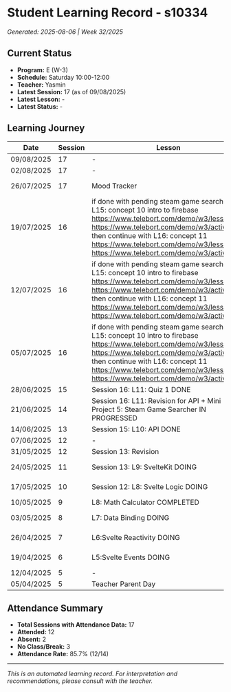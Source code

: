 # Student Learning Record - s10334
*Generated: 2025-08-06 | Week 32/2025*

## Current Status
- **Program:** E (W-3)
- **Schedule:** Saturday 10:00-12:00
- **Teacher:** Yasmin
- **Latest Session:** 17 (as of 09/08/2025)
- **Latest Lesson:** -
- **Latest Status:** -

## Learning Journey
| Date | Session | Lesson | Attendance | Progress |
|------|---------|--------|------------|----------|
| 09/08/2025 | 17 | - | - | - |
| 02/08/2025 | 17 | - | - | - |
| 26/07/2025 | 17 | Mood Tracker | Yasmin | In Progress |
| 19/07/2025 | 16 | if done with pending steam game searcher & L15: concept 10 intro to firebase https://www.telebort.com/demo/w3/lesson/10  https://www.telebort.com/demo/w3/activity/10  then continue with L16: concept 11 https://www.telebort.com/demo/w3/lesson/11  https://www.telebort.com/demo/w3/activity/11 | Absent | - |
| 12/07/2025 | 16 | if done with pending steam game searcher & L15: concept 10 intro to firebase https://www.telebort.com/demo/w3/lesson/10  https://www.telebort.com/demo/w3/activity/10  then continue with L16: concept 11 https://www.telebort.com/demo/w3/lesson/11  https://www.telebort.com/demo/w3/activity/11 | No Class | In Progress |
| 05/07/2025 | 16 | if done with pending steam game searcher & L15: concept 10 intro to firebase https://www.telebort.com/demo/w3/lesson/10  https://www.telebort.com/demo/w3/activity/10  then continue with L16: concept 11 https://www.telebort.com/demo/w3/lesson/11  https://www.telebort.com/demo/w3/activity/11 | Yasmin | In Progress |
| 28/06/2025 | 15 | Session 16: L11: Quiz 1 DONE | Yasmin | Completed |
| 21/06/2025 | 14 | Session 16: L11: Revision for API + Mini Project 5: Steam Game Searcher IN PROGRESSED | Aisyah | In Progress |
| 14/06/2025 | 13 | Session 15: L10: API DONE | Yasmin | Completed |
| 07/06/2025 | 12 | - | No Class | - |
| 31/05/2025 | 12 | Session 13: Revision | Yasmin | Completed |
| 24/05/2025 | 11 | Session 13: L9: SvelteKit DOING | Yasmin | In Progress |
| 17/05/2025 | 10 | Session 12: L8: Svelte Logic DOING | Yasmin | In Progress |
| 10/05/2025 | 9 | L8: Math Calculator COMPLETED | Yasmin | Completed |
| 03/05/2025 | 8 | L7: Data Binding DOING | Yasmin | In Progress |
| 26/04/2025 | 7 | L6:Svelte Reactivity DOING | Yasmin | In Progress |
| 19/04/2025 | 6 | L5:Svelte Events DOING | Aisyah | In Progress |
| 12/04/2025 | 5 | - | Absent | - |
| 05/04/2025 | 5 | Teacher Parent Day | No Class | - |

## Attendance Summary
- **Total Sessions with Attendance Data:** 17
- **Attended:** 12
- **Absent:** 2
- **No Class/Break:** 3
- **Attendance Rate:** 85.7% (12/14)

---
*This is an automated learning record. For interpretation and recommendations, please consult with the teacher.*
